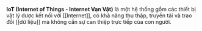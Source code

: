 **IoT (Internet of Things - Internet Vạn Vật)** là một hệ thống gồm các thiết bị vật lý được kết nối với [[Internet]], có khả năng thu thập, truyền tải và trao đổi [[dữ liệu]] mà không cần sự can thiệp trực tiếp của con người.
